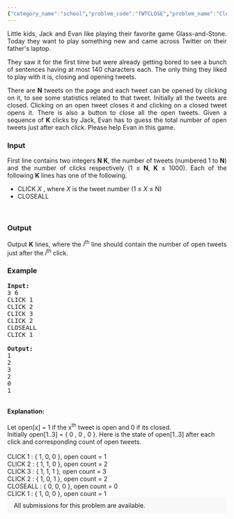 ```yaml
---
{"category_name":"school","problem_code":"TWTCLOSE","problem_name":"Closing the Tweets","problemComponents":{"constraints":"","constraintsState":false,"subtasks":"","subtasksState":false,"inputFormat":"","inputFormatState":false,"outputFormat":"","outputFormatState":false,"sampleTestCases":{}},"video_editorial_url":"https://youtu.be/n7Rq9KrCmms","languages_supported":{"0":"CPP14","1":"C","2":"JAVA","3":"PYTH 3.6","4":"PYTH","5":"PYP3","6":"CS2","7":"ADA","8":"TEXT","9":"PAS fpc","10":"NODEJS","11":"RUBY","12":"PHP","13":"GO","14":"HASK","15":"TCL","16":"PERL","17":"SCALA","18":"LUA","19":"BASH","20":"JS","21":"LISP sbcl","22":"PAS gpc","23":"BF","24":"CLOJ","25":"D","26":"CAML","27":"FORT","28":"ASM","29":"FS","30":"WSPC","31":"LISP clisp","32":"SCM guile","33":"PERL6","34":"ERL","35":"CLPS","36":"ICK","37":"NICE","38":"PRLG","39":"ICON","40":"PIKE","41":"SCM qobi","42":"ST","43":"NEM"},"max_timelimit":0.393617,"source_sizelimit":50000,"problem_author":"anil_adm","problem_tester":"laycurse","date_added":"6-06-2012","tags":{"0":"anil_adm","1":"array","2":"cakewalk","3":"cook23"},"problem_difficulty_level":"Cakewalk","best_tag":"","editorial_url":"https://discuss.codechef.com/problems/TWTCLOSE","time":{"view_start_date":1104528600,"submit_start_date":1104528600,"visible_start_date":1104528600,"end_date":1735669800},"is_direct_submittable":false,"problemDiscussURL":"https://discuss.codechef.com/search?q=TWTCLOSE","is_proctored":false,"visitedContests":{},"layout":"problem"}
---
```

<p align="justify">Little kids, Jack and Evan like playing their favorite game Glass-and-Stone. Today they want to play something new and came across Twitter on their father's laptop.

<p align="justify">They saw it for the first time but were already getting bored to see a bunch of sentences having at most 140 characters each. The only thing they liked to play with it is, closing and opening tweets.

<p align="justify">There are <b>N</b> tweets on the page and each tweet can be opened by clicking on it, to see some statistics related to that tweet. Initially all the tweets are closed. Clicking on an open tweet closes it and clicking on a closed tweet opens it. There is also a button to close all the open tweets. Given a sequence of <b>K</b> clicks by Jack, Evan has to guess the total number of open tweets just after each click. Please help Evan in this game.

<h3>Input</h3>
<p align="justify">First line contains two integers <b>N K</b>, the number of tweets (numbered 1 to <b>N</b>) and the number of clicks respectively (1 ≤ <b>N</b>, <b>K</b> ≤ 1000). Each of the following <b>K</b> lines has one of the following.<br/>
<ul>
<li>CLICK <i>X</i> , where <i>X</i> is the tweet number (1 ≤ <i>X</i> ≤ N)</li>
<li>CLOSEALL</li>
</ul>
<br/>
<h3>Output</h3>
<p align="justify">Output <b>K</b> lines, where the <i>i</i><sup>th</sup> line should contain the number of open tweets just after the <i>i</i><sup>th</sup> click.

<h3>Example</h3>

<pre>
<b>Input:</b>
3 6
CLICK 1
CLICK 2
CLICK 3
CLICK 2
CLOSEALL
CLICK 1

<b>Output:</b>
1
2
3
2
0
1
</pre>
<br/>
<b>Explanation:</b><br/><br/>
Let open[x] = 1 if the x<sup>th</sup> tweet is open and 0 if its closed.<br/>
Initially open[1..3] = { 0 , 0 , 0 }. Here is the state of open[1..3] after each click and corresponding count of open tweets.<br/><br/>
CLICK 1 : { 1, 0, 0 }, open count = 1<br/>
CLICK 2 : { 1, 1, 0 }, open count = 2<br/>
CLICK 3 : { 1, 1, 1 }, open count = 3<br/>
CLICK 2 : { 1, 0, 1 }, open count = 2<br/>
CLOSEALL : { 0, 0, 0 }, open count = 0<br/>
CLICK 1 : { 1, 0, 0 }, open count = 1<br/>

<aside style='background: #f8f8f8;padding: 10px 15px;'><div>All submissions for this problem are available.</div></aside>